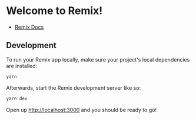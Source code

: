 # Welcome to Remix!

- [Remix Docs](https://remix.run/docs)

## Development

To run your Remix app locally, make sure your project's local dependencies are
installed:

```sh
yarn
```

Afterwards, start the Remix development server like so:

```sh
yarn dev
```

Open up [http://localhost:3000](http://localhost:3000) and you should be ready to go!
